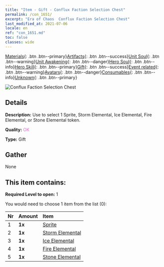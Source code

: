 ```yaml
---
title: "Item - Gift - Conflux Faction Selection Chest"
permalink: /con_1651/
excerpt: "Era of Chaos  Conflux Faction Selection Chest"
last_modified_at: 2021-07-06
locale: en
ref: "con_1651.md"
toc: false
classes: wide
---
```

 [Materials](/Items/){: .btn .btn--primary}[Artifacts](/Items/Artifacts/){: .btn .btn--success}[Unit Soul](/Items/UnitSoul/){: .btn .btn--warning}[Unit Awakening](/Items/UnitAwakening/){: .btn .btn--danger}[Hero Soul](/Items/HeroSoul/){: .btn .btn--info}[Hero Skill](/Items/HeroSkill/){: .btn .btn--primary}[Gift](/Items/Gift/){: .btn .btn--success}[Event related](/Items/Events/){: .btn .btn--warning}[Avatars](/Items/Avatars/){: .btn .btn--danger}[Consumables](/Items/Consumables/){: .btn .btn--info}[Unknown](/Items/Unknown/){: .btn .btn--primary}

 ![Conflux Faction Selection Chest](/images/t/i_907267.png)

## Details
 **Description:** Use to select 1 Sprite, Storm Elemental, Ice Elemental, Fire Elemental, or Stone Elemental token.

 **Quality:** <span style="color: #DA70D6">OK</span>

 **Type:** Gift

## Gather

  None

## This item contains:

 **Required Level to open:** 1

 You would need to choose 1 item from the list (0):

  | Nr | Amount |     Item    |
  |:---|:-------|:------------|
  | 1 |  **1x** | [Sprite](/Items/unt_262/) |  | 
  | 2 |  **1x** | [Storm Elemental](/Items/unt_263/) |  | 
  | 3 |  **1x** | [Ice Elemental](/Items/unt_264/) |  | 
  | 4 |  **1x** | [Fire Elemental](/Items/unt_265/) |  | 
  | 5 |  **1x** | [Stone Elemental](/Items/unt_266/) |  | 
